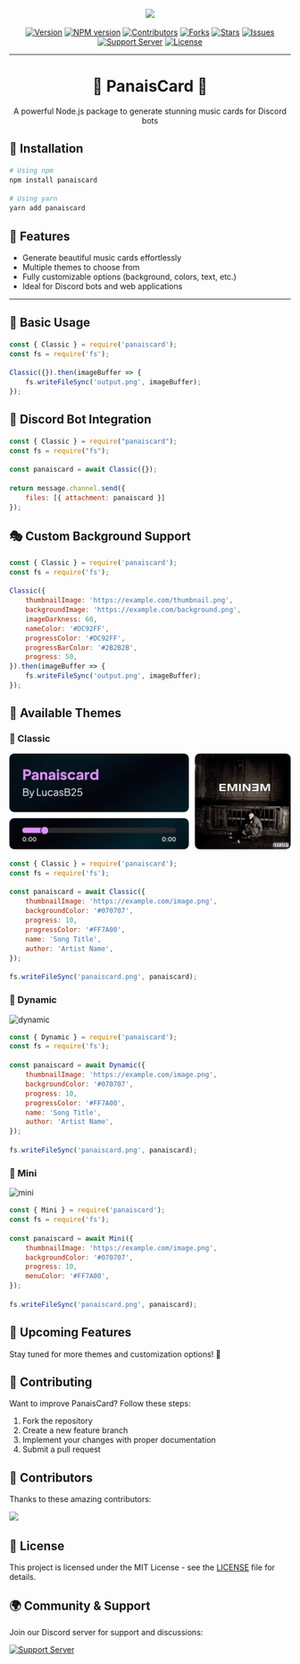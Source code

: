 <p align="center">
  <img src="https://capsule-render.vercel.app/api?type=waving&color=gradient&height=200&section=header&text=PanaisCard&fontSize=80&fontAlignY=35&animation=twinkling&fontColor=gradient" />
</p>

<p align="center">
  <a href="version-url"><img src="https://img.shields.io/github/package-json/v/LucasB25/panaiscard?style=for-the-badge" alt="Version" /></a>
  <a href="https://www.npmjs.com/package/panaiscard"><img src="https://img.shields.io/npm/v/panaiscard.svg?maxAge=3600&style=for-the-badge" alt="NPM version" /></a>
  <a href="contributors-url"><img src="https://img.shields.io/github/contributors/LucasB25/panaiscard.svg?style=for-the-badge" alt="Contributors" /></a>
  <a href="forks-url"><img src="https://img.shields.io/github/forks/LucasB25/panaiscard.svg?style=for-the-badge" alt="Forks" /></a>
  <a href="stars-url"><img src="https://img.shields.io/github/stars/LucasB25/panaiscard.svg?style=for-the-badge" alt="Stars" /></a>
  <a href="issues-url"><img src="https://img.shields.io/github/issues/LucasB25/panaiscard.svg?style=for-the-badge" alt="Issues" /></a>
  <a href="support-server"><img src="https://img.shields.io/discord/942117923001098260.svg?style=for-the-badge&logo=discord&colorB=7289DA" alt="Support Server" /></a>
  <a href="license-url"><img src="https://img.shields.io/github/license/LucasB25/panaiscard.svg?style=for-the-badge" alt="License" /></a>
</p>

---

<h1 align="center">🎵 PanaisCard 🎵</h1>

<p align="center">A powerful Node.js package to generate stunning music cards for Discord bots</p>

## 🚀 Installation

```sh
# Using npm
npm install panaiscard

# Using yarn
yarn add panaiscard
```

## 🎨 Features
- Generate beautiful music cards effortlessly
- Multiple themes to choose from
- Fully customizable options (background, colors, text, etc.)
- Ideal for Discord bots and web applications

---

## 📌 Basic Usage

```js
const { Classic } = require('panaiscard');
const fs = require('fs');

Classic({}).then(imageBuffer => {
    fs.writeFileSync('output.png', imageBuffer);
});
```

## 🤖 Discord Bot Integration

```js
const { Classic } = require("panaiscard");
const fs = require("fs");

const panaiscard = await Classic({});

return message.channel.send({
    files: [{ attachment: panaiscard }]
});
```

## 🎭 Custom Background Support

```js
const { Classic } = require('panaiscard');
const fs = require('fs');

Classic({
    thumbnailImage: 'https://example.com/thumbnail.png',
    backgroundImage: 'https://example.com/background.png',
    imageDarkness: 60,
    nameColor: '#DC92FF',
    progressColor: '#DC92FF',
    progressBarColor: '#2B2B2B',
    progress: 50,
}).then(imageBuffer => {
    fs.writeFileSync('output.png', imageBuffer);
});
```

## 🎨 Available Themes

### 🔹 Classic
![classic](images/Classic.png)

```js
const { Classic } = require('panaiscard');
const fs = require('fs');

const panaiscard = await Classic({
    thumbnailImage: 'https://example.com/image.png',
    backgroundColor: '#070707',
    progress: 10,
    progressColor: '#FF7A00',
    name: 'Song Title',
    author: 'Artist Name',
});

fs.writeFileSync('panaiscard.png', panaiscard);
```

### 🔹 Dynamic
![dynamic](https://ik.imagekit.io/LucasB25/Dynamic.svg)

```js
const { Dynamic } = require('panaiscard');
const fs = require('fs');

const panaiscard = await Dynamic({
    thumbnailImage: 'https://example.com/image.png',
    backgroundColor: '#070707',
    progress: 10,
    progressColor: '#FF7A00',
    name: 'Song Title',
    author: 'Artist Name',
});

fs.writeFileSync('panaiscard.png', panaiscard);
```

### 🔹 Mini
![mini](https://ik.imagekit.io/LucasB25/Mini.svg)

```js
const { Mini } = require('panaiscard');
const fs = require('fs');

const panaiscard = await Mini({
    thumbnailImage: 'https://example.com/image.png',
    backgroundColor: '#070707',
    progress: 10,
    menuColor: '#FF7A00',
});

fs.writeFileSync('panaiscard.png', panaiscard);
```

## 🎯 Upcoming Features
Stay tuned for more themes and customization options! 🚀

## 🤝 Contributing
Want to improve PanaisCard? Follow these steps:

1. Fork the repository
2. Create a new feature branch
3. Implement your changes with proper documentation
4. Submit a pull request

## 💖 Contributors

Thanks to these amazing contributors:

<a href="https://github.com/LucasB25/panaiscard/graphs/contributors">
  <img src="https://contrib.rocks/image?repo=LucasB25/panaiscard" />
</a>

## 📜 License
This project is licensed under the MIT License - see the [LICENSE](license-url) file for details.

## 🌍 Community & Support
Join our Discord server for support and discussions:

[![Support Server](https://img.shields.io/discord/942117923001098260.svg?style=for-the-badge&logo=discord&colorB=7289DA)](support-server)


[npm-url]: https://img.shields.io/github/package-json/v/LucasB25/panaiscard?style=for-the-badge
[contributors-url]: https://github.com/LucasB25/panaiscard/graphs/contributors
[forks-url]: https://github.com/LucasB25/panaiscard/network/members
[stars-url]: https://github.com/LucasB25/panaiscard/stargazers
[issues-url]: https://github.com/LucasB25/panaiscard/issues
[license-url]: https://github.com/LucasB25/panaiscard/blob/main/LICENSE
[support-server]: https://discord.gg/nvcznzhkTF